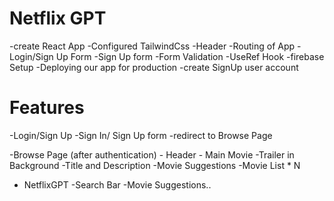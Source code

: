 # Netflix GPT

-create React App
-Configured TailwindCss
-Header
-Routing of App
-Login/Sign Up Form
-Sign Up form
-Form Validation
-UseRef Hook
-firebase Setup
-Deploying our app for production
-create SignUp user account


# Features 
 -Login/Sign Up
   -Sign In/ Sign Up form
   -redirect to Browse Page

 -Browse Page (after authentication)
     - Header
     - Main Movie
       -Trailer in Background
       -Title and Description
       -Movie Suggestions
          -Movie List * N

- NetflixGPT
     -Search Bar
     -Movie Suggestions..

